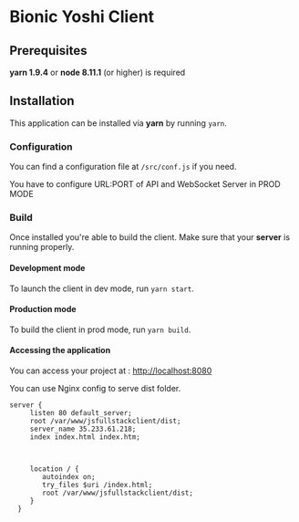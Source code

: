 # Bionic Yoshi Client

## Prerequisites
**yarn 1.9.4** or **node 8.11.1** (or higher) is required

## Installation
This application can be installed via **yarn** by running `yarn`.

### Configuration
You can find a configuration file at `/src/conf.js` if you need. 

You have to configure URL:PORT of API and WebSocket Server in PROD MODE

### Build
Once installed you're able to build the client. Make sure that your **server** is running properly.

#### Development mode
To launch the client in dev mode, run `yarn start`. 

#### Production mode
To build the client in prod mode, run `yarn build`.

#### Accessing the application
You can access your project at : [http://localhost:8080](http://localhost:8080)

You can use Nginx config to serve dist folder.

````
server {
     listen 80 default_server;
     root /var/www/jsfullstackclient/dist;
     server_name 35.233.61.218;
     index index.html index.htm;
  
  
  
     location / {
        autoindex on;
        try_files $uri /index.html;
        root /var/www/jsfullstackclient/dist;
     }
  }
````

